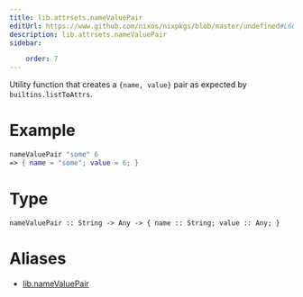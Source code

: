 ```yaml
---
title: lib.attrsets.nameValuePair
editUrl: https://www.github.com/nixos/nixpkgs/blob/master/undefined#L603C5
description: lib.attrsets.nameValuePair
sidebar:

    order: 7
---
```


Utility function that creates a `{name, value}` pair as expected by `builtins.listToAttrs`.

# Example

```nix
nameValuePair "some" 6
=> { name = "some"; value = 6; }
```

# Type

```
nameValuePair :: String -> Any -> { name :: String; value :: Any; }
```


# Aliases

- [lib.nameValuePair](/nix-doc-comments/reference/lib/lib-namevaluepair)



